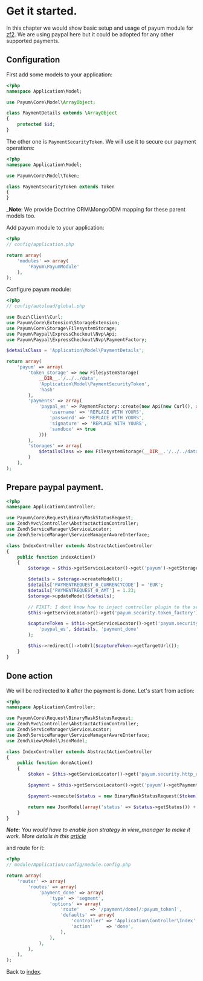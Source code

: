 # Get it started.

In this chapter we would show basic setup and usage of payum module for [zf2](http://framework.zend.com/).
We are using paypal here but it could be adopted for any other supported payments.

## Configuration

First add some models to your application:

```php
<?php
namespace Application\Model;

use Payum\Core\Model\ArrayObject;

class PaymentDetails extends \ArrayObject
{
    protected $id;
}
```

The other one is `PaymentSecurityToken`.
We will use it to secure our payment operations:

```php
<?php
namespace Application\Model;

use Payum\Core\Model\Token;

class PaymentSecurityToken extends Token
{
}
```

_**Note**: We provide Doctrine ORM\MongoODM mapping for these parent models too.

Add payum module to your application:

```php
<?php
// config/application.php

return array(
    'modules' => array(
        'Payum\PayumModule'
    ),
);
```

Configure payum module:

```php
<?php
// config/autoload/global.php

use Buzz\Client\Curl;
use Payum\Core\Extension\StorageExtension;
use Payum\Core\Storage\FilesystemStorage;
use Payum\Paypal\ExpressCheckout\Nvp\Api;
use Payum\Paypal\ExpressCheckout\Nvp\PaymentFactory;

$detailsClass = 'Application\Model\PaymentDetails';

return array(
    'payum' => array(
        'token_storage' => new FilesystemStorage(
            __DIR__.'/../../data',
            'Application\Model\PaymentSecurityToken',
            'hash'
        ),
        'payments' => array(
            'paypal_es' => PaymentFactory::create(new Api(new Curl(), array(
                'username' => 'REPLACE WITH YOURS',
                'password' => 'REPLACE WITH YOURS',
                'signature' => 'REPLACE WITH YOURS',
                'sandbox' => true
            )))
        ),
        'storages' => array(
            $detailsClass => new FilesystemStorage(__DIR__.'/../../data', $detailsClass, 'id'),
        )
    ),
);
```

## Prepare paypal payment.

```php
<?php
namespace Application\Controller;

use Payum\Core\Request\BinaryMaskStatusRequest;
use Zend\Mvc\Controller\AbstractActionController;
use Zend\ServiceManager\ServiceLocator;
use Zend\ServiceManager\ServiceManagerAwareInterface;

class IndexController extends AbstractActionController
{
    public function indexAction()
    {
        $storage = $this->getServiceLocator()->get('payum')->getStorage('Application\Model\PaymentDetails');

        $details = $storage->createModel();
        $details['PAYMENTREQUEST_0_CURRENCYCODE'] = 'EUR';
        $details['PAYMENTREQUEST_0_AMT'] = 1.23;
        $storage->updateModel($details);

        // FIXIT: I dont know how to inject controller plugin to the service.
        $this->getServiceLocator()->get('payum.security.token_factory')->setUrlPlugin($this->url());

        $captureToken = $this->getServiceLocator()->get('payum.security.token_factory')->createCaptureToken(
            'paypal_es', $details, 'payment_done'
        );

        $this->redirect()->toUrl($captureToken->getTargetUrl());
    }
}
```

## Done action

We will be redirected to it after the payment is done. Let's start from action:

```php
<?php
namespace Application\Controller;

use Payum\Core\Request\BinaryMaskStatusRequest;
use Zend\Mvc\Controller\AbstractActionController;
use Zend\ServiceManager\ServiceLocator;
use Zend\ServiceManager\ServiceManagerAwareInterface;
use Zend\View\Model\JsonModel;

class IndexController extends AbstractActionController
{
    public function doneAction()
    {
        $token = $this->getServiceLocator()->get('payum.security.http_request_verifier')->verify($this->getRequest());

        $payment = $this->getServiceLocator()->get('payum')->getPayment($token->getPaymentName());

        $payment->execute($status = new BinaryMaskStatusRequest($token));

        return new JsonModel(array('status' => $status->getStatus()) + iterator_to_array($status->getModel()));
    }
}
```

_**Note**: You would have to enable json strategy in view_manager to make it work. More details in this [article](http://akrabat.com/zend-framework-2/returning-json-from-a-zf2-controller-action/)_

and route for it:

```php
<?php
// module/Application/config/module.config.php

return array(
    'router' => array(
        'routes' => array(
            'payment_done' => array(
                'type' => 'segment',
                'options' => array(
                    'route'    => '/payment/done[/:payum_token]',
                    'defaults' => array(
                        'controller' => 'Application\Controller\Index',
                        'action'     => 'done',
                    ),
                ),
            ),
        ),
    ),
);
```

Back to [index](index.md).
